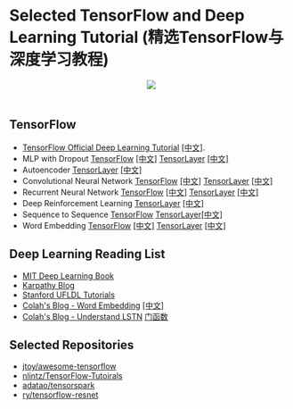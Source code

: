 # Selected TensorFlow and Deep Learning Tutorial (精选TensorFlow与深度学习教程)

<div align="center">
  <div class="TensorFlow">
    <img src="https://www.tensorflow.org/images/tf_logo_transp.png" style=": left; margin-left: 5px; margin-bottom: 5px;"><br><br>
  </div>
</div>

## TensorFlow

 - [TensorFlow Official Deep Learning Tutorial](https://www.tensorflow.org/versions/master/tutorials/index.html) [[中文]](http://wiki.jikexueyuan.com/project/tensorflow-zh/).
 - MLP with Dropout [TensorFlow](https://www.tensorflow.org/versions/master/tutorials/mnist/beginners/index.html) [[中文]](http://wiki.jikexueyuan.com/project/tensorflow-zh/tutorials/mnist_beginners.html)  [TensorLayer](http://tensorlayer.readthedocs.io/en/latest/user/tutorial.html#tensorlayer-is-simple) [[中文]](http://tensorlayercn.readthedocs.io/zh/latest/user/tutorial.html#tensorlayer)
 - Autoencoder [TensorLayer](http://tensorlayercn.readthedocs.io/zh/latest/user/tutorial.html#tensorlayer) [[中文]](http://tensorlayercn.readthedocs.io/zh/latest/user/tutorial.html#denoising-autoencoder)
 - Convolutional Neural Network [TensorFlow](https://www.tensorflow.org/versions/master/tutorials/mnist/pros/index.html) [[中文]](http://wiki.jikexueyuan.com/project/tensorflow-zh/tutorials/mnist_pros.html)  [TensorLayer](http://tensorlayer.readthedocs.io/en/latest/user/tutorial.html#convolutional-neural-network-cnn) [[中文]](http://tensorlayercn.readthedocs.io/zh/latest/user/tutorial.html#convolutional-neural-network)
 - Recurrent Neural Network [TensorFlow](https://www.tensorflow.org/versions/master/tutorials/recurrent/index.html#recurrent-neural-networks) [[中文]](http://wiki.jikexueyuan.com/project/tensorflow-zh/tutorials/recurrent.html)  [TensorLayer](http://tensorlayer.readthedocs.io/en/latest/user/tutorial.html#understand-lstm) [[中文]](http://tensorlayercn.readthedocs.io/zh/latest/user/tutorial.html#lstm)
 - Deep Reinforcement Learning [TensorLayer](http://tensorlayer.readthedocs.io/en/latest/user/tutorial.html#understand-reinforcement-learning) [[中文]](http://tensorlayercn.readthedocs.io/zh/latest/user/tutorial.html#id13)
 - Sequence to Sequence [TensorFlow](https://www.tensorflow.org/versions/master/tutorials/seq2seq/index.html#sequence-to-sequence-models)  [TensorLayer](http://tensorlayer.readthedocs.io/en/latest/user/tutorial.html#understand-translation)[[中文]](http://tensorlayercn.readthedocs.io/zh/latest/user/tutorial.html#id30)
 - Word Embedding [TensorFlow](https://www.tensorflow.org/versions/master/tutorials/word2vec/index.html#vector-representations-of-words) [[中文]](http://wiki.jikexueyuan.com/project/tensorflow-zh/tutorials/word2vec.html)  [TensorLayer](http://tensorlayer.readthedocs.io/en/latest/user/tutorial.html#understand-word-embedding) [[中文]](http://tensorlayercn.readthedocs.io/zh/latest/user/tutorial.html#word-embedding)
 
## Deep Learning Reading List

 - [MIT Deep Learning Book](http://www.deeplearningbook.org)
 - [Karpathy Blog](http://karpathy.github.io)
 - [Stanford UFLDL Tutorials](http://deeplearning.stanford.edu/tutorial/)
 - [Colah's Blog - Word Embedding](http://colah.github.io/posts/2014-07-NLP-RNNs-Representations/) [[中文]](http://dataunion.org/9331.html)
 - [Colah's Blog - Understand LSTN](http://colah.github.io/posts/2015-08-Understanding-LSTMs/) [门函数](http://mp.weixin.qq.com/s?__biz=MzI3NDExNDY3Nw==&mid=2649764821&idx=1&sn=dd325565b40fcbad6e90a9398414dede&scene=2&srcid=0505U2iFJ7tfXgB8yPfNkwrA&from=timeline&isappinstalled=0#wechat_redirect)
 
## Selected Repositories
 - [jtoy/awesome-tensorflow](https://github.com/jtoy/awesome-tensorflow)
 - [nlintz/TensorFlow-Tutoirals](https://github.com/nlintz/TensorFlow-Tutorials)
 - [adatao/tensorspark](https://github.com/adatao/tensorspark)
 - [ry/tensorflow-resnet](https://github.com/ry/tensorflow-resnet)
